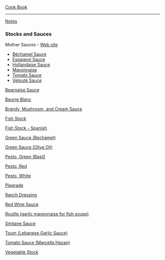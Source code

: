 [Cook Book](https://github.com/vmsmith/CookBook/blob/master/README.md)  

-----  

[Notes](https://github.com/vmsmith/CookBook/blob/master/notes.md)  

### Stocks and Sauces    

Mother Sauces - [Web site](https://www.thespruceeats.com/mother-sauces-996119)  
  * [Béchamel Sauce](https://github.com/vmsmith/CookBook/blob/master/sauce_bechamel.md)  
  * [Espagnol Sauce](https://github.com/vmsmith/CookBook/blob/master/sauce_espagnol.md)
  * [Hollandaise Sauce](https://github.com/vmsmith/CookBook/blob/master/sauce_hollandaise.md)  
  * [Mayonnaise](https://github.com/vmsmith/CookBook/blob/master/sauce_mayonnaise.md)  
  * [Tomato Sauce]()  
  * [Velouté Sauce](https://github.com/vmsmith/CookBook/blob/master/sauce_veloute.md)

[Bearnaise Sauce](https://github.com/vmsmith/CookBook/blob/master/sauce_bearnaise.md)  

[Beurre Blanc](https://github.com/vmsmith/CookBook/blob/master/sauce_beurre_blanc.md)

[Brandy, Mushroom, and Cream Sauce](https://github.com/vmsmith/CookBook/blob/master/sauce_brandy-mushroom-cream.md)  

[Fish Stock](https://github.com/vmsmith/CookBook/blob/master/stock_fish.md)  

[Fish Stock - Spanish](https://github.com/vmsmith/CookBook/blob/master/stock_fish_spanish.md)  

[Green Sauce (Bechamel)](https://github.com/vmsmith/CookBook/blob/master/sauce_green_milk.md)

[Green Sauce (Olive Oil)](https://github.com/vmsmith/CookBook/blob/master/sauce_green_oliveoil.md)  

[Pesto, Green (Basil)](https://github.com/vmsmith/CookBook/blob/master/sauce_pesto_green.md)  

[Pesto, Red](https://github.com/vmsmith/CookBook/blob/master/sauce_pesto_red.md)  

[Pesto, White](https://github.com/vmsmith/CookBook/blob/master/sauce_pesto_white.md)

[Piperade](https://github.com/vmsmith/CookBook/blob/master/sauce_piperade.md)

[Ranch Dressing](https://github.com/vmsmith/CookBook/blob/master/sauce_ranch_dressing.md)

[Red Wine Sauce]()  

[Rouille (garlic mayonnaise for fish soups)](https://github.com/vmsmith/CookBook/blob/master/sauce_rouille.md) 

[Smitane Sauce](https://github.com/vmsmith/CookBook/blob/master/sauce_smitane.md)  

[Toum (Lebanese Garlic Sauce)](https://github.com/vmsmith/CookBook/blob/master/sauce_toum.md)  

[Tomato Sauce (Marcella Hazan)](https://github.com/vmsmith/CookBook/blob/master/sauce_tomato.md)  

[Vegetable Stock](https://github.com/vmsmith/CookBook/blob/master/stock_vegetable.md)  

